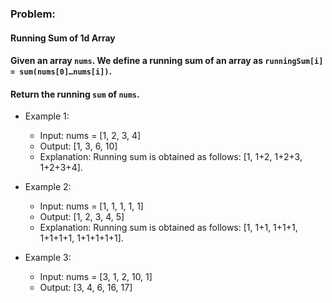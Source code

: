 ### Problem:

#### Running Sum of 1d Array

#### Given an array ```nums```. We define a running sum of an array as ```runningSum[i] = sum(nums[0]…nums[i])```.

#### Return the running ```sum``` of ```nums```.

- Example 1:
  - Input: nums = [1, 2, 3, 4]
  - Output: [1, 3, 6, 10]
  - Explanation: Running sum is obtained as follows: [1, 1+2, 1+2+3, 1+2+3+4].

- Example 2:
  - Input: nums = [1, 1, 1, 1, 1]
  - Output: [1, 2, 3, 4, 5]
  - Explanation: Running sum is obtained as follows: [1, 1+1, 1+1+1, 1+1+1+1, 1+1+1+1+1].

- Example 3:
  - Input: nums = [3, 1, 2, 10, 1]
  - Output: [3, 4, 6, 16, 17]
